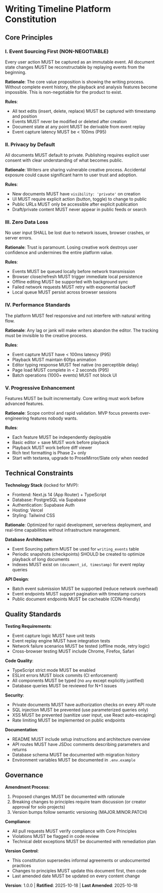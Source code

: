 <!--
Sync Impact Report:
- Version change: [initial] → 1.0.0
- Modified principles: N/A (initial version)
- Added sections: All core principles, Technical Constraints, Quality Standards, Governance
- Removed sections: None
- Templates requiring updates:
  ✅ .specify/memory/constitution.md (this file)
  ⚠ .specify/templates/plan-template.md (pending review)
  ⚠ .specify/templates/spec-template.md (pending review)
  ⚠ .specify/templates/tasks-template.md (pending review)
- Follow-up TODOs: None
-->

# Writing Timeline Platform Constitution

## Core Principles

### I. Event Sourcing First (NON-NEGOTIABLE)

Every user action MUST be captured as an immutable event. All document state changes
MUST be reconstructable by replaying events from the beginning.

**Rationale**: The core value proposition is showing the writing process. Without
complete event history, the playback and analysis features become impossible. This
is non-negotiable for the product to exist.

**Rules**:
- All text edits (insert, delete, replace) MUST be captured with timestamp and position
- Events MUST never be modified or deleted after creation
- Document state at any point MUST be derivable from event replay
- Event capture latency MUST be < 100ms (P95)

### II. Privacy by Default

All documents MUST default to private. Publishing requires explicit user consent with
clear understanding of what becomes public.

**Rationale**: Writers are sharing vulnerable creative process. Accidental exposure
could cause significant harm to user trust and adoption.

**Rules**:
- New documents MUST have `visibility: 'private'` on creation
- UI MUST require explicit action (button, toggle) to change to public
- Public URLs MUST only be accessible after explicit publication
- Draft/private content MUST never appear in public feeds or search

### III. Zero Data Loss

No user input SHALL be lost due to network issues, browser crashes, or server errors.

**Rationale**: Trust is paramount. Losing creative work destroys user confidence
and undermines the entire platform value.

**Rules**:
- Events MUST be queued locally before network transmission
- Browser close/refresh MUST trigger immediate local persistence
- Offline editing MUST be supported with background sync
- Failed network requests MUST retry with exponential backoff
- Local queue MUST persist across browser sessions

### IV. Performance Standards

The platform MUST feel responsive and not interfere with natural writing flow.

**Rationale**: Any lag or jank will make writers abandon the editor. The tracking
must be invisible to the creative process.

**Rules**:
- Event capture MUST have < 100ms latency (P95)
- Playback MUST maintain 60fps animation
- Editor typing response MUST feel native (no perceptible delay)
- Page load MUST complete in < 2 seconds (P95)
- Batch operations (1000+ events) MUST not block UI

### V. Progressive Enhancement

Features MUST be built incrementally. Core writing must work before advanced features.

**Rationale**: Scope control and rapid validation. MVP focus prevents over-engineering
features nobody wants.

**Rules**:
- Each feature MUST be independently deployable
- Basic editor + save MUST work before playback
- Playback MUST work before diff viewer
- Rich text formatting is Phase 2+ only
- Start with textarea, upgrade to ProseMirror/Slate only when needed

## Technical Constraints

**Technology Stack** (locked for MVP):
- Frontend: Next.js 14 (App Router) + TypeScript
- Database: PostgreSQL via Supabase
- Authentication: Supabase Auth
- Hosting: Vercel
- Styling: Tailwind CSS

**Rationale**: Optimized for rapid development, serverless deployment, and
real-time capabilities without infrastructure management.

**Database Architecture**:
- Event Sourcing pattern MUST be used for `writing_events` table
- Periodic snapshots (checkpoints) SHOULD be created to optimize playback of long documents
- Indexes MUST exist on `(document_id, timestamp)` for event replay queries

**API Design**:
- Batch event submission MUST be supported (reduce network overhead)
- Event endpoints MUST support pagination with timestamp cursors
- Public document endpoints MUST be cacheable (CDN-friendly)

## Quality Standards

**Testing Requirements**:
- Event capture logic MUST have unit tests
- Event replay engine MUST have integration tests
- Network failure scenarios MUST be tested (offline mode, retry logic)
- Cross-browser testing MUST include Chrome, Firefox, Safari

**Code Quality**:
- TypeScript strict mode MUST be enabled
- ESLint errors MUST block commits (CI enforcement)
- All components MUST be typed (no `any` except explicitly justified)
- Database queries MUST be reviewed for N+1 issues

**Security**:
- Private documents MUST have authorization checks on every API route
- SQL injection MUST be prevented (use parameterized queries only)
- XSS MUST be prevented (sanitize user input, use React auto-escaping)
- Rate limiting MUST be implemented on public endpoints

**Documentation**:
- README MUST include setup instructions and architecture overview
- API routes MUST have JSDoc comments describing parameters and returns
- Database schema MUST be documented with migration history
- Environment variables MUST be documented in `.env.example`

## Governance

**Amendment Process**:
1. Proposed changes MUST be documented with rationale
2. Breaking changes to principles require team discussion (or creator approval for solo projects)
3. Version bumps follow semantic versioning (MAJOR.MINOR.PATCH)

**Compliance**:
- All pull requests MUST verify compliance with Core Principles
- Violations MUST be flagged in code review
- Technical debt exceptions MUST be documented with remediation plan

**Version Control**:
- This constitution supersedes informal agreements or undocumented practices
- Changes to principles MUST update this document first, then code
- Last amended date MUST be updated on every content change

**Version**: 1.0.0 | **Ratified**: 2025-10-18 | **Last Amended**: 2025-10-18
